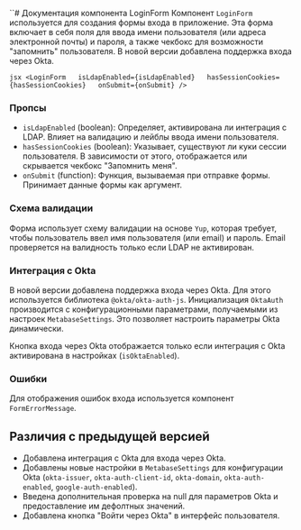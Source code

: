``# Документация компонента LoginForm  Компонент `LoginForm` используется для создания формы входа в приложение. Эта форма включает в себя поля для ввода имени пользователя (или адреса электронной почты) и пароля, а также чекбокс для возможности "запомнить" пользователя. В новой версии добавлена поддержка входа через Okta. 

```jsx <LoginForm   isLdapEnabled={isLdapEnabled}   hasSessionCookies={hasSessionCookies}   onSubmit={onSubmit} />```

### Пропсы

- `isLdapEnabled` (boolean): Определяет, активирована ли интеграция с LDAP. Влияет на валидацию и лейблы ввода имени пользователя.
- `hasSessionCookies` (boolean): Указывает, существуют ли куки сессии пользователя. В зависимости от этого, отображается или скрывается чекбокс "Запомнить меня".
- `onSubmit` (function): Функция, вызываемая при отправке формы. Принимает данные формы как аргумент.

### Схема валидации

Форма использует схему валидации на основе `Yup`, которая требует, чтобы пользователь ввел имя пользователя (или email) и пароль. Email проверяется на валидность только если LDAP не активирован.

### Интеграция с Okta

В новой версии добавлена поддержка входа через Okta. Для этого используется библиотека `@okta/okta-auth-js`. Инициализация `OktaAuth` производится с конфигурационными параметрами, получаемыми из настроек `MetabaseSettings`. Это позволяет настроить параметры Okta динамически.

Кнопка входа через Okta отображается только если интеграция с Okta активирована в настройках (`isOktaEnabled`).

### Ошибки

Для отображения ошибок входа используется компонент `FormErrorMessage`.

## Различия с предыдущей версией

- Добавлена интеграция с Okta для входа через Okta.
- Добавлены новые настройки в `MetabaseSettings` для конфигурации Okta (`okta-issuer`, `okta-auth-client-id`, `okta-domain`, `okta-auth-enabled`, `google-auth-enabled`).
- Введена дополнительная проверка на null для параметров Okta и предоставление им дефолтных значений.
- Добавлена кнопка "Войти через Okta" в интерфейс пользователя.